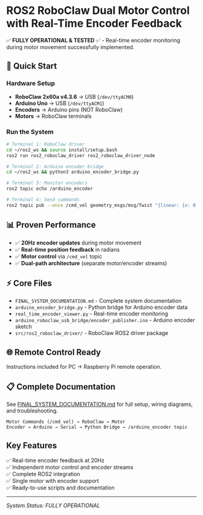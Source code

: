 # ROS2 RoboClaw Dual Motor Control with Real-Time Encoder Feedback

✅ **FULLY OPERATIONAL & TESTED** ✅ - Real-time encoder monitoring during motor movement successfully implemented.

## 🚀 Quick Start

### Hardware Setup
- **RoboClaw 2x60a v4.3.6** → USB (`/dev/ttyACM0`)
- **Arduino Uno** → USB (`/dev/ttyACM1`) 
- **Encoders** → Arduino pins (NOT RoboClaw)
- **Motors** → RoboClaw terminals

### Run the System
```bash
# Terminal 1: RoboClaw driver
cd ~/ros2_ws && source install/setup.bash
ros2 run ros2_roboclaw_driver ros2_roboclaw_driver_node

# Terminal 2: Arduino encoder bridge
cd ~/ros2_ws && python3 arduino_encoder_bridge.py

# Terminal 3: Monitor encoders
ros2 topic echo /arduino_encoder

# Terminal 4: Send commands
ros2 topic pub --once /cmd_vel geometry_msgs/msg/Twist "{linear: {x: 0.2, y: 0.0, z: 0.0}, angular: {x: 0.0, y: 0.0, z: 0.0}}"
```

## 📊 Proven Performance
- ✅ **20Hz encoder updates** during motor movement
- ✅ **Real-time position feedback** in radians  
- ✅ **Motor control** via `/cmd_vel` topic
- ✅ **Dual-path architecture** (separate motor/encoder streams)

## ⚡ Core Files

- `FINAL_SYSTEM_DOCUMENTATION.md` - Complete system documentation
- `arduino_encoder_bridge.py` - Python bridge for Arduino encoder data
- `real_time_encoder_viewer.py` - Real-time encoder monitoring
- `arduino_roboclaw_usb_bridge/encoder_publisher.ino` - Arduino encoder sketch
- `src/ros2_roboclaw_driver/` - RoboClaw ROS2 driver package

## 🌐 Remote Control Ready
Instructions included for PC → Raspberry Pi remote operation.

## 📋 Complete Documentation
See [FINAL_SYSTEM_DOCUMENTATION.md](FINAL_SYSTEM_DOCUMENTATION.md) for full setup, wiring diagrams, and troubleshooting.

```
Motor Commands (/cmd_vel) → RoboClaw → Motor
Encoder → Arduino → Serial → Python Bridge → /arduino_encoder topic
```

## Key Features

✅ Real-time encoder feedback at 20Hz  
✅ Independent motor control and encoder streams  
✅ Complete ROS2 integration  
✅ Single motor with encoder support  
✅ Ready-to-use scripts and documentation  

---
*System Status: FULLY OPERATIONAL*

